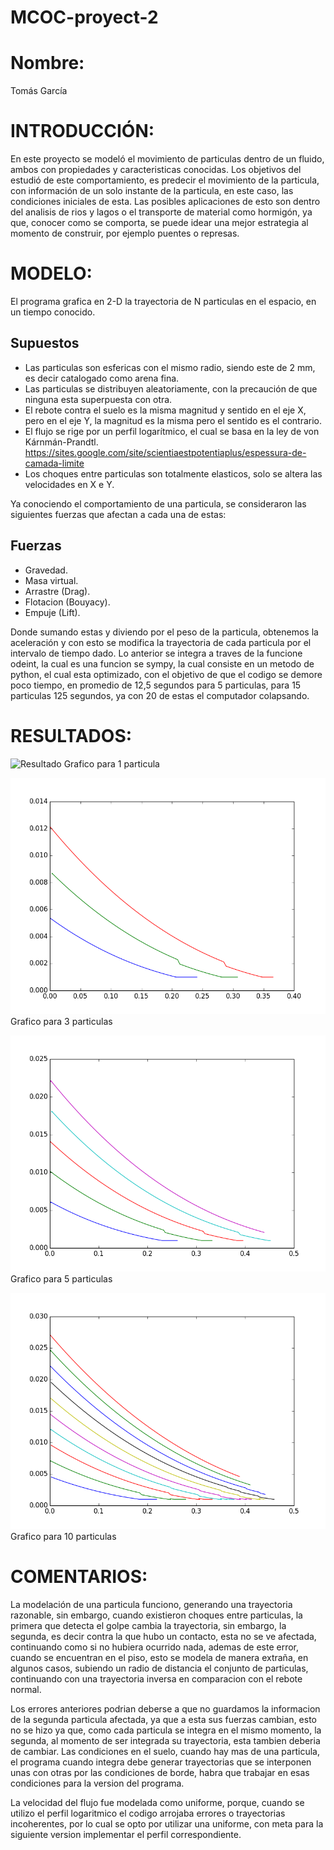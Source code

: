 # MCOC-proyect-2

Nombre:
=============
Tomás García


INTRODUCCIÓN:
=============
En este proyecto se modeló el movimiento de particulas dentro de un fluido, ambos con propiedades y caracteristicas conocidas. Los objetivos del estudió de este comportamiento, es predecir el movimiento de la particula, con información de un solo instante de la particula, en este caso, las condiciones iniciales de esta.
Las posibles aplicaciones de esto son dentro del analisis de rios y lagos o el transporte de material como hormigón, ya que, conocer como se comporta, se puede idear una mejor estrategia al momento de construir, por ejemplo puentes o represas. 

MODELO:
=============
El programa grafica en 2-D la trayectoria de N particulas en el espacio, en un tiempo conocido.

Supuestos
-------------
+ Las particulas son esfericas con el mismo radio, siendo este de 2 mm, es decir catalogado como arena fina.
+ Las particulas se distribuyen aleatoriamente, con la precaución de que ninguna esta superpuesta con otra.
+ El rebote contra el suelo es la misma magnitud y sentido en el eje X, pero en el eje Y, la magnitud es la misma pero el sentido es el contrario.
+ El flujo se rige por un perfil logarítmico, el cual se basa en la ley de von Kárnmán-Prandtl. https://sites.google.com/site/scientiaestpotentiaplus/espessura-de-camada-limite
+ Los choques entre particulas son totalmente elasticos, solo se altera las velocidades en X e Y.

Ya conociendo el comportamiento de una particula, se consideraron las siguientes fuerzas que afectan a cada una de estas:

Fuerzas
-------------
+ Gravedad.
+ Masa virtual.
+ Arrastre (Drag).
+ Flotacion (Bouyacy).
+ Empuje (Lift).

Donde sumando estas y diviendo por el peso de la particula, obtenemos la aceleración y con esto se modifica la trayectoria de cada particula por el intervalo de tiempo dado.
Lo anterior se integra a traves de la funcione odeint, la cual es una funcion se sympy, la cual consiste en un metodo de python, el cual esta optimizado, con el objetivo de que el codigo se demore poco tiempo, en promedio de 12,5 segundos para 5 particulas, para 15 particulas 125 segundos, ya con 20 de estas el computador colapsando.


RESULTADOS:
=============
![Resultado](https://github.com/resnakk/MCOC-proyect-2/tree/master/Mauricio%20Sanchez/1p.png)
Grafico para 1 particula

![Resultado](https://github.com/resnakk/MCOC-proyect-2/blob/master/Mauricio%20Sanchez/3p.png)
Grafico para 3 particulas

![Resultado](https://github.com/resnakk/MCOC-proyect-2/blob/master/Mauricio%20Sanchez/5p.png)
Grafico para 5 particulas

![Resultado](https://github.com/resnakk/MCOC-proyect-2/blob/master/Mauricio%20Sanchez/10p.png)
Grafico para 10 particulas


COMENTARIOS:
=============
La modelación de una particula funciono, generando una trayectoria razonable, sin embargo, cuando existieron choques entre particulas, la primera que detecta el golpe cambia la trayectoria, sin embargo, la segunda, es decir contra la que hubo un contacto, esta no se ve afectada, continuando como si no hubiera ocurrido nada, ademas de este error, cuando se encuentran en el piso, esto se modela de manera extraña, en algunos casos, subiendo un radio de distancia el conjunto de particulas, continuando con una trayectoria inversa en comparacion con el rebote normal.

Los errores anteriores podrian deberse a que no guardamos la informacion de la segunda particula afectada, ya que a esta sus fuerzas cambian, esto no se hizo ya que, como cada particula se integra en el mismo momento, la segunda, al momento de ser integrada su trayectoria, esta tambien deberia de cambiar. Las condiciones en el suelo, cuando hay mas de una particula, el programa cuando integra debe generar trayectorias que se interponen unas con otras por las condiciones de borde, habra que trabajar en esas condiciones para la version del programa.

La velocidad del flujo fue modelada como uniforme, porque, cuando se utilizo el perfil logaritmico el codigo arrojaba errores o trayectorias incoherentes, por lo cual se opto por utilizar una uniforme, con meta para la siguiente version implementar el perfil correspondiente.
